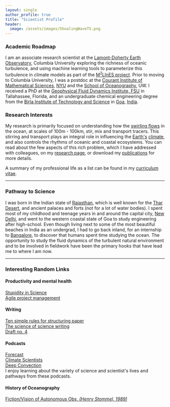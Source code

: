 ```yaml
---
layout: single
author_profile: true
title: "Scientist Profile"
header:
  image: /assets/images/ShoalingWaveTS.png
---
```


### Academic Roadmap
I am an associate research scientist at the [Lamont-Doherty Earth Observatory](https://www.ldeo.columbia.edu/), Columbia University exploring the richness of oceanic turbulence, and using machine learning tools to parameterize this turbulence in climate models as part of the [M<sup>2</sup>LInES project](https://m2lines.github.io/). Prior to moving to Columbia University, I was a postdoc at the [Courant Institute of Mathematical Sciences][cims], [NYU][nyu] and the [School of Oceanography](https://www.ocean.washington.edu/), UW. I received a PhD at the [Geophysical Fluid Dynamics Institute, FSU][gfdi] in Tallahassee, Florida, and an undergraduate chemical engineering degree from the [Birla Institute of Technology and Science][bits] in [Goa](https://en.wikipedia.org/wiki/Goa), [India](https://en.wikipedia.org/wiki/India).

### Research Interests
My research is primarily focused on understanding how the [swirling flows](https://visibleearth.nasa.gov/view.php?id=77120) in the ocean, at scales of 100m - 100km, stir, mix and transport tracers. This stirring and transport plays an integral role in influencing the [Earth's](https://www.youtube.com/watch?v=P5_GlAOCHyE) [climate](https://www.ipcc.ch/reports/), and also controls the rhythms of oceanic and coastal ecosystems. You can read about the few aspects of this rich problem, which I have addressed with colleagues, on my [research page](/research/), or download my [publications](/publications) for more details.

A summary of my professional life as a list can be found in my [curriculum vitae](/assets/documents/balwada_CV_mar_2021.pdf).

---

### Pathway to Science
I was born in the Indian state of [Rajasthan](https://en.wikipedia.org/wiki/Rajasthan), which is well known for the [Thar Desert](https://en.wikipedia.org/wiki/Thar_Desert), and ancient palaces and forts (not for a lot of water bodies). I spent most of my childhood and teenage years in and around the capital city, [New Delhi](https://en.wikipedia.org/wiki/New_Delhi), and went to the western coastal state of Goa to study engineering after high-school. Even though living next to some of the most beautiful beaches in India as an undergrad, I had to go back inland, for an internship to [Bangalore](http://www.cmmacs.ernet.in/), to discover that humans spent time studying the ocean. The opportunity to study the fluid dynamics of the turbulent natural environment and to be involved in fieldwork have been the primary hooks that have lead me to where I am now.

[cims]: https://caos.cims.nyu.edu/
[nyu]: https://cims.nyu.edu/
[gfdi]: https://gfdi.fsu.edu/
[bits]: https://www.bits-pilani.ac.in/Goa/

---

### Interesting Random Links

#### Productivity and mental health
[Stupidity in Science](https://jcs.biologists.org/content/joces/121/11/1771.full.pdf)  
[Agile project management](https://www.nature.com/articles/d41586-019-01184-9)  

#### Writing  
[Ten simple rules for structuring paper](https://journals.plos.org/ploscompbiol/article?id=10.1371/journal.pcbi.1005619)  
[The science of science writing](https://www.americanscientist.org/blog/the-long-view/the-science-of-scientific-writing)  
[Draft no. 4](https://www.newyorker.com/magazine/2013/04/29/draft-no-4)  

#### Podcasts  
[Forecast](https://forecastpod.org/)  
[Climate Scientists](https://www.danjonesocean.com/#podcast)  
[Deep Convection](https://deep-convection.org/)  
I enjoy learning about the variety of science and scientist's lives and pathways from these podcasts.  

#### History of Oceanography   
[Fiction/Vision of Autonomous Obs, *(Henry Stommel, 1989)*](https://tos.org/oceanography/article/the-slocum-mission)  
